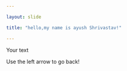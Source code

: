 ```yaml
---

layout: slide

title: "hello,my name is ayush Shrivastav!"

---
```


Your text

Use the left arrow to go back!
